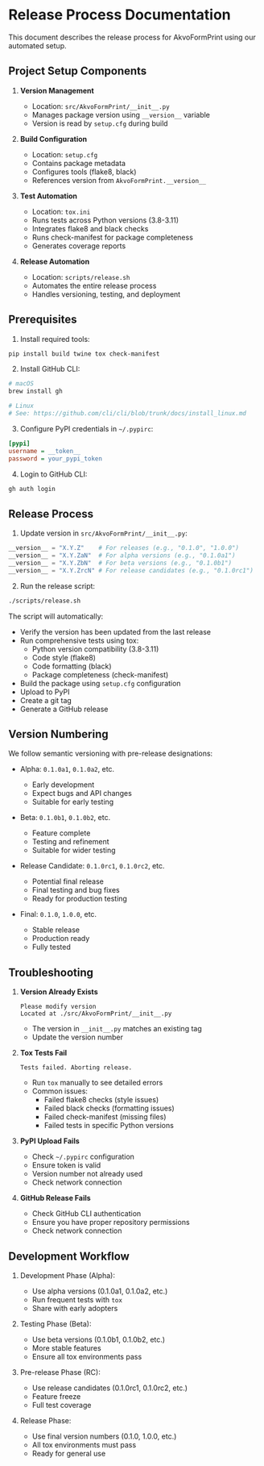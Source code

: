 # Release Process Documentation

This document describes the release process for AkvoFormPrint using our automated setup.

## Project Setup Components

1. **Version Management**
   - Location: `src/AkvoFormPrint/__init__.py`
   - Manages package version using `__version__` variable
   - Version is read by `setup.cfg` during build

2. **Build Configuration**
   - Location: `setup.cfg`
   - Contains package metadata
   - Configures tools (flake8, black)
   - References version from `AkvoFormPrint.__version__`

3. **Test Automation**
   - Location: `tox.ini`
   - Runs tests across Python versions (3.8-3.11)
   - Integrates flake8 and black checks
   - Runs check-manifest for package completeness
   - Generates coverage reports

4. **Release Automation**
   - Location: `scripts/release.sh`
   - Automates the entire release process
   - Handles versioning, testing, and deployment

## Prerequisites

1. Install required tools:
```bash
pip install build twine tox check-manifest
```

2. Install GitHub CLI:
```bash
# macOS
brew install gh

# Linux
# See: https://github.com/cli/cli/blob/trunk/docs/install_linux.md
```

3. Configure PyPI credentials in `~/.pypirc`:
```ini
[pypi]
username = __token__
password = your_pypi_token
```

4. Login to GitHub CLI:
```bash
gh auth login
```

## Release Process

1. Update version in `src/AkvoFormPrint/__init__.py`:
```python
__version__ = "X.Y.Z"    # For releases (e.g., "0.1.0", "1.0.0")
__version__ = "X.Y.ZaN"  # For alpha versions (e.g., "0.1.0a1")
__version__ = "X.Y.ZbN"  # For beta versions (e.g., "0.1.0b1")
__version__ = "X.Y.ZrcN" # For release candidates (e.g., "0.1.0rc1")
```

2. Run the release script:
```bash
./scripts/release.sh
```

The script will automatically:
- Verify the version has been updated from the last release
- Run comprehensive tests using tox:
  - Python version compatibility (3.8-3.11)
  - Code style (flake8)
  - Code formatting (black)
  - Package completeness (check-manifest)
- Build the package using `setup.cfg` configuration
- Upload to PyPI
- Create a git tag
- Generate a GitHub release

## Version Numbering

We follow semantic versioning with pre-release designations:

- Alpha: `0.1.0a1`, `0.1.0a2`, etc.
  - Early development
  - Expect bugs and API changes
  - Suitable for early testing

- Beta: `0.1.0b1`, `0.1.0b2`, etc.
  - Feature complete
  - Testing and refinement
  - Suitable for wider testing

- Release Candidate: `0.1.0rc1`, `0.1.0rc2`, etc.
  - Potential final release
  - Final testing and bug fixes
  - Ready for production testing

- Final: `0.1.0`, `1.0.0`, etc.
  - Stable release
  - Production ready
  - Fully tested

## Troubleshooting

1. **Version Already Exists**
   ```
   Please modify version
   Located at ./src/AkvoFormPrint/__init__.py
   ```
   - The version in `__init__.py` matches an existing tag
   - Update the version number

2. **Tox Tests Fail**
   ```
   Tests failed. Aborting release.
   ```
   - Run `tox` manually to see detailed errors
   - Common issues:
     - Failed flake8 checks (style issues)
     - Failed black checks (formatting issues)
     - Failed check-manifest (missing files)
     - Failed tests in specific Python versions

3. **PyPI Upload Fails**
   - Check `~/.pypirc` configuration
   - Ensure token is valid
   - Version number not already used
   - Check network connection

4. **GitHub Release Fails**
   - Check GitHub CLI authentication
   - Ensure you have proper repository permissions
   - Check network connection

## Development Workflow

1. Development Phase (Alpha):
   - Use alpha versions (0.1.0a1, 0.1.0a2, etc.)
   - Run frequent tests with `tox`
   - Share with early adopters

2. Testing Phase (Beta):
   - Use beta versions (0.1.0b1, 0.1.0b2, etc.)
   - More stable features
   - Ensure all tox environments pass

3. Pre-release Phase (RC):
   - Use release candidates (0.1.0rc1, 0.1.0rc2, etc.)
   - Feature freeze
   - Full test coverage

4. Release Phase:
   - Use final version numbers (0.1.0, 1.0.0, etc.)
   - All tox environments must pass
   - Ready for general use